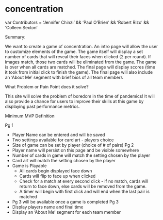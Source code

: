 # concentration

var Contributors =  ‘Jennifer Chinzi’ && ‘Paul O’Brien’ && ‘Robert Rizo’ && ‘Colleen Sexton’

Summary:

We want to create a game of concentration.
An intro page will allow the user to customize elements of the game.
The game itself will display a set number of cards that will reveal their faces when clicked (2 per round).  If images match, those two cards will be eliminated from the game.  The game is over when all cards are matched.
The final page will display scores (time it took from initial click to finish the game).  The final page will also include an ‘About Me’ segment with brief bios of all team members

What Problem or Pain Point does it solve?

This site will solve the problem of boredom in the time of pandemics!  It will also provide a chance for users to improve their skills at this game by displaying past performance metrics.

Minimum MVP Definition

Pg 1
 - Player Name can be entered and will be saved
 - Two settings available for card art - players choice
 - Size of game can be set by player (choice of # of pairs)
Pg 2
 - Player name will persist on this page and be visible somewhere
 - Number of cards in game will match the setting chosen by the player
 - Card art will match the setting chosen by the player
 - Game is Playable
    - All cards begin displayed face down
    - Cards will flip to face up when clicked
    - Check for a match at every second click - if no match, cards will return to face down, else cards will be removed from the game.
    - A timer will begin with first click and will end when the last pair is matched
  - Pg 3 will be available once a game is completed
Pg 3
  - Display players name and final time
  - Display an ‘About Me’ segment for each team member
